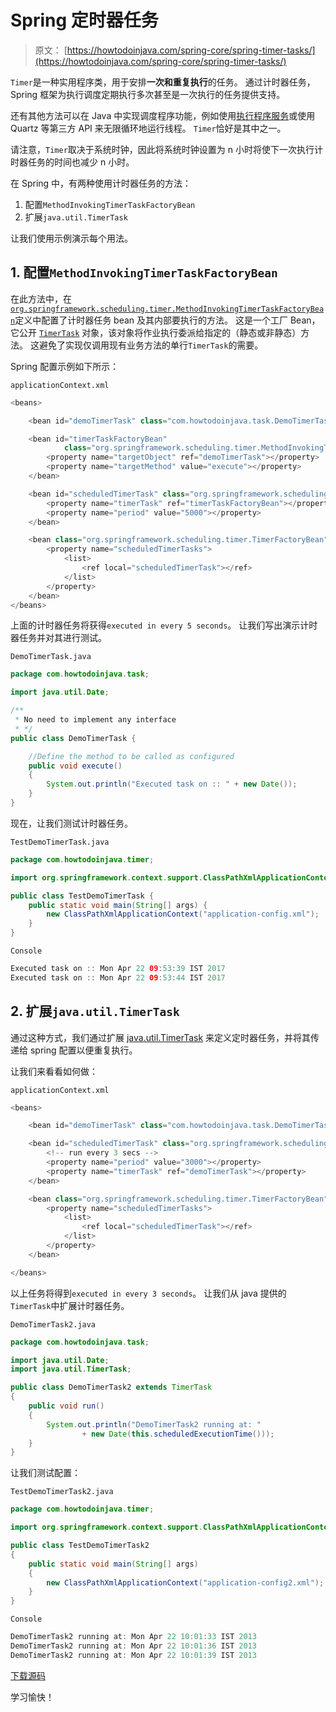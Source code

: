 # Spring 定时器任务

> 原文： [https://howtodoinjava.com/spring-core/spring-timer-tasks/](https://howtodoinjava.com/spring-core/spring-timer-tasks/)

`Timer`是一种实用程序类，用于安排**一次和重复执行**的任务。 通过计时器任务，Spring 框架为执行调度定期执行多次甚至是一次执行的任务提供支持。

还有其他方法可以在 Java 中实现调度程序功能，例如使用[执行程序服务](//howtodoinjava.com/java-5/how-to-use-blockingqueue-and-threadpoolexecutor-in-java/)或使用 Quartz 等第三方 API 来无限循环地运行线程。 `Timer`恰好是其中之一。

请注意，`Timer`取决于系统时钟，因此将系统时钟设置为 n 小时将使下一次执行计时器任务的时间也减少 n 小时。

在 Spring 中，有两种使用计时器任务的方法：

1.  配置`MethodInvokingTimerTaskFactoryBean`
2.  扩展`java.util.TimerTask`

让我们使用示例演示每个用法。

## 1\. 配置`MethodInvokingTimerTaskFactoryBean`

在此方法中，在[`org.springframework.scheduling.timer.MethodInvokingTimerTaskFactoryBean`](http://static.springsource.org/spring/docs/3.0.x/javadoc-api/org/springframework/scheduling/timer/MethodInvokingTimerTaskFactoryBean.html)定义中配置了计时器任务 bean 及其内部要执行的方法。 这是一个工厂 Bean，它公开 [`TimerTask`](http://java.sun.com/javase/6/docs/api/java/util/TimerTask.html) 对象，该对象将作业执行委派给指定的（静态或非静态）方法。 这避免了实现仅调用现有业务方法的单行`TimerTask`的需要。

Spring 配置示例如下所示：

`applicationContext.xml`

```java
<beans>

    <bean id="demoTimerTask" class="com.howtodoinjava.task.DemoTimerTask"></bean>

    <bean id="timerTaskFactoryBean"	
    		class="org.springframework.scheduling.timer.MethodInvokingTimerTaskFactoryBean">
		<property name="targetObject" ref="demoTimerTask"></property>
		<property name="targetMethod" value="execute"></property>
	</bean>

    <bean id="scheduledTimerTask" class="org.springframework.scheduling.timer.ScheduledTimerTask">
		<property name="timerTask" ref="timerTaskFactoryBean"></property>
		<property name="period" value="5000"></property>
	</bean>

    <bean class="org.springframework.scheduling.timer.TimerFactoryBean">
		<property name="scheduledTimerTasks">
			<list>
				<ref local="scheduledTimerTask"></ref>
			</list>
		</property>
	</bean>
</beans>

```

上面的计时器任务将获得`executed in every 5 seconds`。 让我们写出演示计时器任务并对其进行测试。

`DemoTimerTask.java`

```java
package com.howtodoinjava.task;

import java.util.Date;

/**
 * No need to implement any interface
 * */
public class DemoTimerTask {

	//Define the method to be called as configured
	public void execute()
	{
		System.out.println("Executed task on :: " + new Date());
	}
}

```

现在，让我们测试计时器任务。

`TestDemoTimerTask.java`

```java
package com.howtodoinjava.timer;

import org.springframework.context.support.ClassPathXmlApplicationContext;

public class TestDemoTimerTask {
	public static void main(String[] args) {
		new ClassPathXmlApplicationContext("application-config.xml");
	}
}

```

`Console`

```java
Executed task on :: Mon Apr 22 09:53:39 IST 2017
Executed task on :: Mon Apr 22 09:53:44 IST 2017

```

## 2\. 扩展`java.util.TimerTask`

通过这种方式，我们通过扩展 [java.util.TimerTask](https://docs.oracle.com/javase/6/docs/api/java/util/TimerTask.html) 来定义定时器任务，并将其传递给 spring 配置以便重复执行。

让我们来看看如何做：

`applicationContext.xml`

```java
<beans>

    <bean id="demoTimerTask" class="com.howtodoinjava.task.DemoTimerTask2"></bean>

    <bean id="scheduledTimerTask" class="org.springframework.scheduling.timer.ScheduledTimerTask">
	    <!-- run every 3 secs -->
	    <property name="period" value="3000"></property>
	    <property name="timerTask" ref="demoTimerTask"></property>
	</bean>

	<bean class="org.springframework.scheduling.timer.TimerFactoryBean">
	    <property name="scheduledTimerTasks">
	        <list>
	            <ref local="scheduledTimerTask"></ref>
	        </list>
	    </property>
	</bean>

</beans>

```

以上任务将得到`executed in every 3 seconds`。 让我们从 java 提供的`TimerTask`中扩展计时器任务。

`DemoTimerTask2.java`

```java
package com.howtodoinjava.task;

import java.util.Date;
import java.util.TimerTask;

public class DemoTimerTask2 extends TimerTask 
{
	public void run() 
	{
		System.out.println("DemoTimerTask2 running at: "
				+ new Date(this.scheduledExecutionTime()));
	}
}

```

让我们测试配置：

`TestDemoTimerTask2.java`

```java
package com.howtodoinjava.timer;

import org.springframework.context.support.ClassPathXmlApplicationContext;

public class TestDemoTimerTask2 
{
	public static void main(String[] args) 
	{
		new ClassPathXmlApplicationContext("application-config2.xml");
	}
}

```

`Console`

```java
DemoTimerTask2 running at: Mon Apr 22 10:01:33 IST 2013
DemoTimerTask2 running at: Mon Apr 22 10:01:36 IST 2013
DemoTimerTask2 running at: Mon Apr 22 10:01:39 IST 2013

```

[下载源码](https://docs.google.com/file/d/0B7yo2HclmjI4ZVFSNWxpSWM0dGc/edit?usp=sharing)

学习愉快！